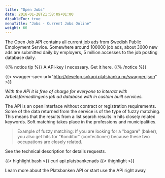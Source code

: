 ```yaml
---
title: "Open Jobs"
date: 2018-01-28T21:58:09+01:00
disableToc: true
menuTitle: "Jobs - Current Jobs Online"
weight: 60
---
```


The Open Job API contains all current job ads from Swedish Public Employment Service. Somewhere around 100000 job ads, about 3000 new ads are submitted daily by employers, 5 million accesses to the job posting database daily.

{{% notice tip %}}
A API-key i necessary. Get it here.
{{% /notice %}}

<!--
{{< oai-spec url="http://develop.sokapi.platsbanka.nu/swagger.json" api_key="special-key" >}}
-->

{{< swagger-spec url="http://develop.sokapi.platsbanka.nu/swagger.json" >}}

*With the API it is free of charge for everyone to interact with Arbetsförmedlingens job ad database with in custom built services.*

The API is an open interface without contract or registration requirements. Some of the data returned from the service is of the type of fuzzy matching.
This means that the results from a list search results in hits closely related keywords. Soft matching takes place in the professions and municipalities.

>Example of fuzzy matching:
If you are looking for a "bagare" (baker), you also get hits for "Konditor" (confectioner) because these two occupations are closely related.

See the technical description for details requests.

{{< highlight bash >}}
curl api.platsbankenads
{{< /highlight >}}


Learn more about the Platsbanken API or start use the API right away
